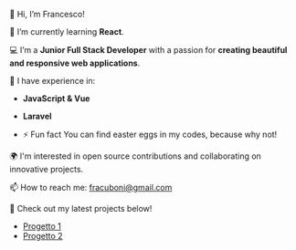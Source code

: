 👋 Hi, I’m Francesco!

🌱 I’m currently learning **React**.

💻 I’m a **Junior Full Stack Developer** with a passion for **creating beautiful and responsive web applications**.

🔧 I have experience in:
- **JavaScript & Vue**
- **Laravel**

- ⚡ Fun fact You can find easter eggs in my codes, because why not!

🌍 I'm interested in open source contributions and collaborating on innovative projects.

📫 How to reach me: fracuboni@gmail.com

🚀 Check out my latest projects below!
- [Progetto 1](link-al-tuo-progetto)
- [Progetto 2](link-al-tuo-progetto)
